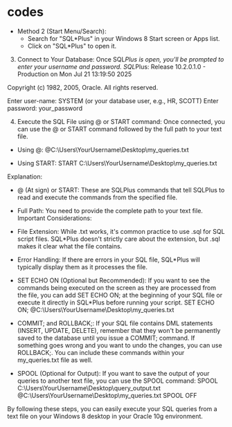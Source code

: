 # codes
 * Method 2 (Start Menu/Search):
   * Search for "SQL*Plus" in your Windows 8 Start screen or Apps list.
   * Click on "SQL*Plus" to open it.
3. Connect to Your Database:
Once SQL*Plus is open, you'll be prompted to enter your username and password.
SQL*Plus: Release 10.2.0.1.0 - Production on Mon Jul 21 13:19:50 2025

Copyright (c) 1982, 2005, Oracle. All rights reserved.

Enter user-name: SYSTEM  (or your database user, e.g., HR, SCOTT)
Enter password: your_password

4. Execute the SQL File using @ or START command:
Once connected, you can use the @ or START command followed by the full path to your text file.
 * Using @:
   @C:\Users\YourUsername\Desktop\my_queries.txt

 * Using START:
   START C:\Users\YourUsername\Desktop\my_queries.txt

Explanation:
 * @ (At sign) or START: These are SQLPlus commands that tell SQLPlus to read and execute the commands from the specified file.
 * Full Path: You need to provide the complete path to your text file.
Important Considerations:
 * File Extension: While .txt works, it's common practice to use .sql for SQL script files. SQL*Plus doesn't strictly care about the extension, but .sql makes it clear what the file contains.
 * Error Handling: If there are errors in your SQL file, SQL*Plus will typically display them as it processes the file.
 * SET ECHO ON (Optional but Recommended): If you want to see the commands being executed on the screen as they are processed from the file, you can add SET ECHO ON; at the beginning of your SQL file or execute it directly in SQL*Plus before running your script.
   SET ECHO ON;
@C:\Users\YourUsername\Desktop\my_queries.txt

 * COMMIT; and ROLLBACK;: If your SQL file contains DML statements (INSERT, UPDATE, DELETE), remember that they won't be permanently saved to the database until you issue a COMMIT; command. If something goes wrong and you want to undo the changes, you can use ROLLBACK;. You can include these commands within your my_queries.txt file as well.
 * SPOOL (Optional for Output): If you want to save the output of your queries to another text file, you can use the SPOOL command:
   SPOOL C:\Users\YourUsername\Desktop\query_output.txt
@C:\Users\YourUsername\Desktop\my_queries.txt
SPOOL OFF

By following these steps, you can easily execute your SQL queries from a text file on your Windows 8 desktop in your Oracle 10g environment.

